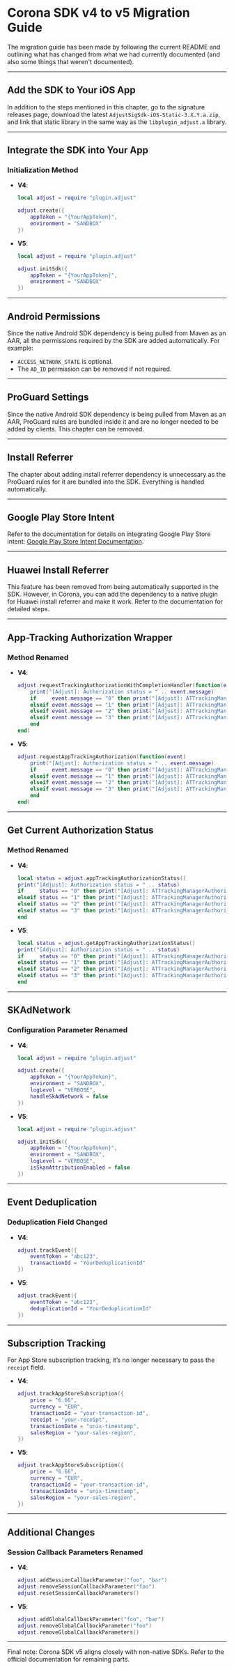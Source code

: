 
# Corona SDK v4 to v5 Migration Guide

The migration guide has been made by following the current README and outlining what has changed from what we had currently documented (and also some things that weren't documented).

---

## Add the SDK to Your iOS App

In addition to the steps mentioned in this chapter, go to the signature releases page, download the latest `AdjustSigSdk-iOS-Static-3.X.Y.a.zip`, and link that static library in the same way as the `libplugin_adjust.a` library.

---

## Integrate the SDK into Your App

### Initialization Method

- **V4**:
  ```lua
  local adjust = require "plugin.adjust"

  adjust.create({
      appToken = "{YourAppToken}",
      environment = "SANDBOX"
  })
  ```

- **V5**:
  ```lua
  local adjust = require "plugin.adjust"

  adjust.initSdk({
      appToken = "{YourAppToken}",
      environment = "SANDBOX"
  })
  ```

---

## Android Permissions

Since the native Android SDK dependency is being pulled from Maven as an AAR, all the permissions required by the SDK are added automatically. For example:
- `ACCESS_NETWORK_STATE` is optional.
- The `AD_ID` permission can be removed if not required.

---

## ProGuard Settings

Since the native Android SDK dependency is being pulled from Maven as an AAR, ProGuard rules are bundled inside it and are no longer needed to be added by clients. This chapter can be removed.

---

## Install Referrer

The chapter about adding install referrer dependency is unnecessary as the ProGuard rules for it are bundled into the SDK. Everything is handled automatically.

---

## Google Play Store Intent

Refer to the documentation for details on integrating Google Play Store intent:
[Google Play Store Intent Documentation](https://docs.google.com/document/d/1u1htdrZiERgGobz3NzlxK1eGWVmjToMY5k7Y8hInc38/edit?tab=t.0#heading=h.nssk6aqssj7p).

---

## Huawei Install Referrer

This feature has been removed from being automatically supported in the SDK. However, in Corona, you can add the dependency to a native plugin for Huawei install referrer and make it work. Refer to the documentation for detailed steps.

---

## App-Tracking Authorization Wrapper

### Method Renamed

- **V4**:
  ```lua
  adjust.requestTrackingAuthorizationWithCompletionHandler(function(event)
      print("[Adjust]: Authorization status = " .. event.message)
      if     event.message == "0" then print("[Adjust]: ATTrackingManagerAuthorizationStatusNotDetermined")
      elseif event.message == "1" then print("[Adjust]: ATTrackingManagerAuthorizationStatusRestricted")
      elseif event.message == "2" then print("[Adjust]: ATTrackingManagerAuthorizationStatusDenied")
      elseif event.message == "3" then print("[Adjust]: ATTrackingManagerAuthorizationStatusAuthorized")
      end
  end)
  ```

- **V5**:
  ```lua
  adjust.requestAppTrackingAuthorization(function(event)
      print("[Adjust]: Authorization status = " .. event.message)
      if     event.message == "0" then print("[Adjust]: ATTrackingManagerAuthorizationStatusNotDetermined")
      elseif event.message == "1" then print("[Adjust]: ATTrackingManagerAuthorizationStatusRestricted")
      elseif event.message == "2" then print("[Adjust]: ATTrackingManagerAuthorizationStatusDenied")
      elseif event.message == "3" then print("[Adjust]: ATTrackingManagerAuthorizationStatusAuthorized")
      end
  end)
  ```

---

## Get Current Authorization Status

### Method Renamed

- **V4**:
  ```lua
  local status = adjust.appTrackingAuthorizationStatus()
  print("[Adjust]: Authorization status = " .. status)
  if     status == "0" then print("[Adjust]: ATTrackingManagerAuthorizationStatusNotDetermined")
  elseif status == "1" then print("[Adjust]: ATTrackingManagerAuthorizationStatusRestricted")
  elseif status == "2" then print("[Adjust]: ATTrackingManagerAuthorizationStatusDenied")
  elseif status == "3" then print("[Adjust]: ATTrackingManagerAuthorizationStatusAuthorized")
  end
  ```

- **V5**:
  ```lua
  local status = adjust.getAppTrackingAuthorizationStatus()
  print("[Adjust]: Authorization status = " .. status)
  if     status == "0" then print("[Adjust]: ATTrackingManagerAuthorizationStatusNotDetermined")
  elseif status == "1" then print("[Adjust]: ATTrackingManagerAuthorizationStatusRestricted")
  elseif status == "2" then print("[Adjust]: ATTrackingManagerAuthorizationStatusDenied")
  elseif status == "3" then print("[Adjust]: ATTrackingManagerAuthorizationStatusAuthorized")
  end
  ```

---

## SKAdNetwork

### Configuration Parameter Renamed

- **V4**:
  ```lua
  local adjust = require "plugin.adjust"

  adjust.create({
      appToken = "{YourAppToken}",
      environment = "SANDBOX",
      logLevel = "VERBOSE",
      handleSkAdNetwork = false
  })
  ```

- **V5**:
  ```lua
  local adjust = require "plugin.adjust"

  adjust.initSdk({
      appToken = "{YourAppToken}",
      environment = "SANDBOX",
      logLevel = "VERBOSE",
      isSkanAttributionEnabled = false
  })
  ```

---

## Event Deduplication

### Deduplication Field Changed

- **V4**:
  ```lua
  adjust.trackEvent({
      eventToken = "abc123",
      transactionId = "YourDeduplicationId"
  })
  ```

- **V5**:
  ```lua
  adjust.trackEvent({
      eventToken = "abc123",
      deduplicationId = "YourDeduplicationId"
  })
  ```

---

## Subscription Tracking

For App Store subscription tracking, it’s no longer necessary to pass the `receipt` field.

- **V4**:
  ```lua
  adjust.trackAppStoreSubscription({
      price = "6.66",
      currency = "EUR",
      transactionId = "your-transaction-id",
      receipt = "your-receipt",
      transactionDate = "unix-timestamp",
      salesRegion = "your-sales-region",
  })
  ```

- **V5**:
  ```lua
  adjust.trackAppStoreSubscription({
      price = "6.66",
      currency = "EUR",
      transactionId = "your-transaction-id",
      transactionDate = "unix-timestamp",
      salesRegion = "your-sales-region",
  })
  ```

---

## Additional Changes

### Session Callback Parameters Renamed
- **V4**:
  ```lua
  adjust.addSessionCallbackParameter("foo", "bar")
  adjust.removeSessionCallbackParameter("foo")
  adjust.resetSessionCallbackParameters()
  ```
- **V5**:
  ```lua
  adjust.addGlobalCallbackParameter("foo", "bar")
  adjust.removeGlobalCallbackParameter("foo")
  adjust.removeGlobalCallbackParameters()
  ```

---

Final note: Corona SDK v5 aligns closely with non-native SDKs. Refer to the official documentation for remaining parts.
